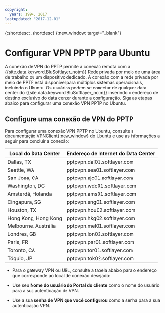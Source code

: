 ```yaml
---
copyright:
  years: 1994, 2017
lastupdated: "2017-12-01"
---
```


{:shortdesc: .shortdesc}
{:new_window: target="_blank"}

# Configurar VPN PPTP para Ubuntu

A conexão de VPN do PPTP permite a conexão remota com a {{site.data.keyword.BluSoftlayer_notm}} Rede privada por meio de uma área de trabalho ou um dispositivo dedicado. 
A conexão com a rede privada por meio de PPTP está disponível para múltiplos sistemas operacionais, incluindo o Ubuntu. Os usuários podem se conectar de qualquer data center do {{site.data.keyword.BluSoftlayer_notm}} inserindo o endereço de destino exclusivo do data center durante a configuração. 
Siga as etapas abaixo para configurar uma conexão VPN PPTP no Ubuntu.

## Configure uma conexão de VPN do PPTP

Para configurar uma conexão VPN PPTP no Ubuntu, consulte a documentação
[VPNClient](https://help.ubuntu.com/community/VPNClient){:new_window} do Ubuntu e use as
informações a seguir para concluir a conexão:

|Local do Data Center|Endereço de Internet do Data Center|
|---|---|
|Dallas, TX|pptpvpn.dal01.softlayer.com|
|Seattle, WA|pptpvpn.sea01.softlayer.com|
|San Jose, CA|pptpvpn.sjc01.softlayer.com|
|Washington, DC|pptpvpn.wdc01.softlayer.com|
|Amsterdã, Holanda|pptpvpn.ams01.softlayer.com|
|Cingapura, SG|pptpvpn.sng01.softlayer.com|
|Houston, TX|pptpvpn.hou02.softlayer.com|
|Hong Kong, Hong Kong|pptpvpn.hkg02.softlayer.com|
|Melbourne, Austrália|pptpvpn.mel01.softlayer.com|
|Londres, GB|pptpvpn.lon02.softlayer.com|
|Paris, FR|pptpvpn.par01.softlayer.com|
|Toronto, CA|pptpvpn.tor01.softlayer.com|
|Tóquio, JP|pptpvpn.tok02.softlayer.com|

* Para o gateway VPN ou URL, consulte a tabela abaixo para o endereço que corresponde ao local de conexão desejado:

* Use seu **Nome do usuário do Portal do cliente** como o nome do usuário para a sua autenticação de VPN.
* Use a sua **senha de VPN que você configurou** como a senha para a sua autenticação VPN.
